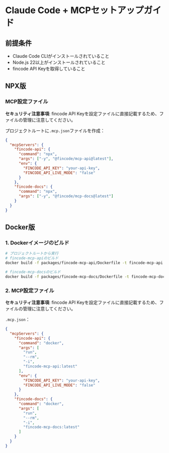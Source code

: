 # Claude Code + MCPセットアップガイド

## 前提条件

- Claude Code CLIがインストールされていること
- Node.js 22以上がインストールされていること
- fincode API Keyを取得していること

## NPX版

### MCP設定ファイル

**セキュリティ注意事項**: fincode API Keyを設定ファイルに直接記載するため、ファイルの管理に注意してください。

プロジェクトルートに`.mcp.json`ファイルを作成：

```json
{
  "mcpServers": {
    "fincode-api": {
      "command": "npx",
      "args": ["-y", "@fincode/mcp-api@latest"],
      "env": {
        "FINCODE_API_KEY": "your-api-key",
        "FINCODE_API_LIVE_MODE": "false"
      }
    },
    "fincode-docs": {
      "command": "npx",
      "args": ["-y", "@fincode/mcp-docs@latest"]
    }
  }
}
```

## Docker版

### 1. Dockerイメージのビルド

```bash
# プロジェクトルートから実行
# fincode-mcp-apiのビルド
docker build -f packages/fincode-mcp-api/Dockerfile -t fincode-mcp-api:latest .

# fincode-mcp-docsのビルド
docker build -f packages/fincode-mcp-docs/Dockerfile -t fincode-mcp-docs:latest .
```

### 2. MCP設定ファイル

**セキュリティ注意事項**: fincode API Keyを設定ファイルに直接記載するため、ファイルの管理に注意してください。

`.mcp.json`：

```json
{
  "mcpServers": {
    "fincode-api": {
      "command": "docker",
      "args": [
        "run",
        "--rm",
        "-i",
        "fincode-mcp-api:latest"
      ],
      "env": {
        "FINCODE_API_KEY": "your-api-key",
        "FINCODE_API_LIVE_MODE": "false"
      }
    },
    "fincode-docs": {
      "command": "docker",
      "args": [
        "run",
        "--rm",
        "-i",
        "fincode-mcp-docs:latest"
      ]
    }
  }
}
```
